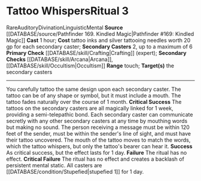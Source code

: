 ﻿---
area: null
cost: tattoo inks and silver tattooing needles worth 20 gp for each secondary caster
duration: null
element: null
heighten: null
heighten_level: '3'
id: '51'
level: '3'
name: Tattoo Whispers
primary_check: '[[DATABASE/skill/Crafting|Crafting]] (expert)'
range: touch
rarity: Rare
requirement: null
rus_type_level: null
school: Divination
secondary_casters: 2, up to a maximum of 6
secondary_check: '[[DATABASE/skill/Arcana|Arcana]] , [[DATABASE/skill/Occultism|Occultism]]'
source: '[[DATABASE/source/Pathfinder 169. Kindled Magic|Pathfinder #169: Kindled
  Magic]]'
target: the secondary casters
trait:
- '[[DATABASE/trait/Auditory|Auditory]]'
- '[[DATABASE/trait/Divination|Divination]]'
- '[[DATABASE/trait/Linguistic|Linguistic]]'
- '[[DATABASE/trait/Mental|Mental]]'
- '[[DATABASE/trait/Rare|Rare]]'
type: Ritual

---
# Tattoo Whispers<span class="item-type">Ritual 3</span>

<span class="trait-rare item-trait">Rare</span><span class="item-trait">Auditory</span><span class="item-trait">Divination</span><span class="item-trait">Linguistic</span><span class="item-trait">Mental</span>
**Source** [[DATABASE/source/Pathfinder 169. Kindled Magic|Pathfinder #169: Kindled Magic]]
**Cast** 1 hour; **Cost** tattoo inks and silver tattooing needles worth 20 gp for each secondary caster; **Secondary Casters** 2, up to a maximum of 6
**Primary Check** [[DATABASE/skill/Crafting|Crafting]] (expert); **Secondary Checks** [[DATABASE/skill/Arcana|Arcana]], [[DATABASE/skill/Occultism|Occultism]]
**Range** touch; **Target(s)** the secondary casters

---
You carefully tattoo the same design upon each secondary caster. The tattoo can be of any shape or symbol, but it must include a mouth. The tattoo fades naturally over the course of 1 month.
**Critical Success** The tattoos on the secondary casters are all magically linked for 1 week, providing a semi-telepathic bond. Each secondary caster can communicate secretly with any other secondary casters at any time by mouthing words but making no sound. The person receiving a message must be within 120 feet of the sender, must be within the sender's line of sight, and must have their tattoo uncovered. The mouth of the tattoo moves to match the words, which the tattoo whispers, but only the tattoo's bearer can hear it.
**Success** As critical success, but the effect lasts for 1 day.
**Failure** The ritual has no effect.
**Critical Failure** The ritual has no effect and creates a backlash of persistent mental static. All casters are [[DATABASE/condition/Stupefied|stupefied 1]] for 1 day.
